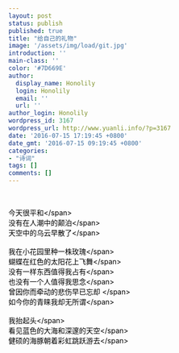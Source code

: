```yaml
---
layout: post
status: publish
published: true
title: "给自己的礼物"
image: '/assets/img/load/git.jpg'
introduction: ''
main-class: ''
color: '#7D669E'
author:
  display_name: Honolily
  login: Honolily
  email: ''
  url: ''
author_login: Honolily
wordpress_id: 3167
wordpress_url: http://www.yuanli.info/?p=3167
date: '2016-07-15 17:19:45 +0800'
date_gmt: '2016-07-15 09:19:45 +0800'
categories:
- "诗词"
tags: []
comments: []
---
```

<p>&nbsp;</p>
<p><span style="color: #000000;">今天很平和<&#47;span><br style="color: #000000;" &#47;><span style="color: #000000;">没有在人潮中的颠泊<&#47;span><br style="color: #000000;" &#47;><span style="color: #000000;">天空中的乌云早散了<&#47;span><br style="color: #000000;" &#47;><br style="color: #000000;" &#47;><span style="color: #000000;">我在小花园里种一株玫瑰<&#47;span><br style="color: #000000;" &#47;><span style="color: #000000;">蝴蝶在红色的太阳花上飞舞<&#47;span><br style="color: #000000;" &#47;><span style="color: #000000;">没有一样东西值得我占有<&#47;span><br style="color: #000000;" &#47;><span style="color: #000000;">也没有一个人值得我思念<&#47;span><br style="color: #000000;" &#47;><span style="color: #000000;">曾因你而牵动的悲伤早已忘却&nbsp;<&#47;span><br style="color: #000000;" &#47;><span style="color: #000000;">如今你的青睐我却无所谓<&#47;span><br style="color: #000000;" &#47;><br style="color: #000000;" &#47;><span style="color: #000000;">我抬起头<&#47;span><br style="color: #000000;" &#47;><span style="color: #000000;">看见蓝色的大海和深邃的天空<&#47;span><br style="color: #000000;" &#47;><span style="color: #000000;">健硕的海豚朝着彩虹跳跃游去<&#47;span></p>
